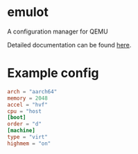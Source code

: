 # emulot

A configuration manager for QEMU

Detailed documentation can be found [here](https://jeff.caffreyhill.com/emulot).

# Example config

```toml
arch = "aarch64"
memory = 2048
accel = "hvf"
cpu = "host
[boot]
order = "d"
[machine]
type = "virt"
highmem = "on"
```

